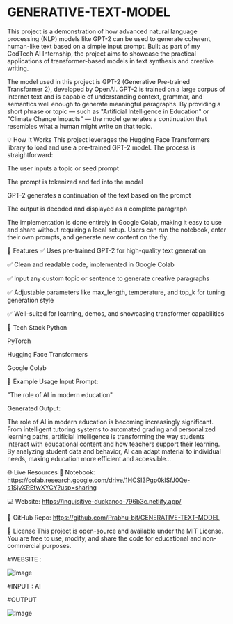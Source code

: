 # GENERATIVE-TEXT-MODEL

This project is a demonstration of how advanced natural language processing (NLP) models like GPT-2 can be used to generate coherent, human-like text based on a simple input prompt. Built as part of my CodTech AI Internship, the project aims to showcase the practical applications of transformer-based models in text synthesis and creative writing.

The model used in this project is GPT-2 (Generative Pre-trained Transformer 2), developed by OpenAI. GPT-2 is trained on a large corpus of internet text and is capable of understanding context, grammar, and semantics well enough to generate meaningful paragraphs. By providing a short phrase or topic — such as "Artificial Intelligence in Education" or "Climate Change Impacts" — the model generates a continuation that resembles what a human might write on that topic.

💡 How It Works
This project leverages the Hugging Face Transformers library to load and use a pre-trained GPT-2 model. The process is straightforward:

The user inputs a topic or seed prompt

The prompt is tokenized and fed into the model

GPT-2 generates a continuation of the text based on the prompt

The output is decoded and displayed as a complete paragraph

The implementation is done entirely in Google Colab, making it easy to use and share without requiring a local setup. Users can run the notebook, enter their own prompts, and generate new content on the fly.

🚀 Features
✅ Uses pre-trained GPT-2 for high-quality text generation

✅ Clean and readable code, implemented in Google Colab

✅ Input any custom topic or sentence to generate creative paragraphs

✅ Adjustable parameters like max_length, temperature, and top_k for tuning generation style

✅ Well-suited for learning, demos, and showcasing transformer capabilities

📂 Tech Stack
Python

PyTorch

Hugging Face Transformers

Google Colab

📌 Example Usage
Input Prompt:

"The role of AI in modern education"

Generated Output:

The role of AI in modern education is becoming increasingly significant. From intelligent tutoring systems to automated grading and personalized learning paths, artificial intelligence is transforming the way students interact with educational content and how teachers support their learning. By analyzing student data and behavior, AI can adapt material to individual needs, making education more efficient and accessible...

🌐 Live Resources
📄 Notebook: https://colab.research.google.com/drive/1HCSI3Pgp0klSfJ0Qe-s1SjvXREfwXYCY?usp=sharing

💻 Website: https://inquisitive-duckanoo-796b3c.netlify.app/

📁 GitHub Repo: https://github.com/Prabhu-bit/GENERATIVE-TEXT-MODEL

📜 License
This project is open-source and available under the MIT License. You are free to use, modify, and share the code for educational and non-commercial purposes.


#WEBSITE :

![Image](https://github.com/user-attachments/assets/adfa428a-06a8-465c-996f-aa28bd10e812)

#INPUT : AI

#OUTPUT

![Image](https://github.com/user-attachments/assets/35bd495d-11e7-4088-9605-a9f692a6c701)
